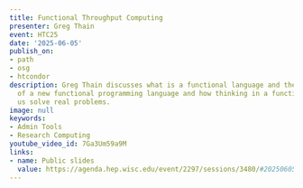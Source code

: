```yaml
---
title: Functional Throughput Computing
presenter: Greg Thain
event: HTC25
date: '2025-06-05'
publish_on:
- path
- osg
- htcondor
description: Greg Thain discusses what is a functional language and the development
  of a new functional programming language and how thinking in a functional way helps
  us solve real problems.
image: null
keywords:
- Admin Tools
- Research Computing
youtube_video_id: 7Ga3Um59a9M
links:
- name: Public slides
  value: https://agenda.hep.wisc.edu/event/2297/sessions/3480/#20250605
---
```

